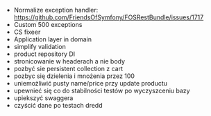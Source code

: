 - Normalize exception handler: https://github.com/FriendsOfSymfony/FOSRestBundle/issues/1717
- Custom 500 exceptions
- CS fixeer
- Application layer in domain
- simplify validation
- product repository DI
- stronicowanie w headerach a nie body
- pozbyć sie persistent collection z cart
- pozbyc się dzielenia i mnożenia przez 100
- uniemożliwić pusty name/price przy update productu
- upewnieć się co do stabilności testów po wyczyszceniu bazy
- upiekszyć swaggera
- czyścić dane po testach dredd